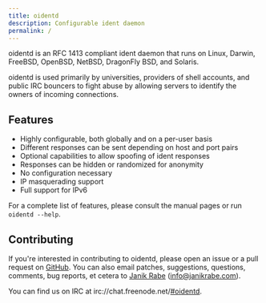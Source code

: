 ```yaml
---
title: oidentd
description: Configurable ident daemon
permalink: /
---
```


oidentd is an RFC 1413 compliant ident daemon that runs on Linux, Darwin,
FreeBSD, OpenBSD, NetBSD, DragonFly BSD, and Solaris.

oidentd is used primarily by universities, providers of shell accounts, and
public IRC bouncers to fight abuse by allowing servers to identify the owners
of incoming connections.

## Features

- Highly configurable, both globally and on a per-user basis
- Different responses can be sent depending on host and port pairs
- Optional capabilities to allow spoofing of ident responses
- Responses can be hidden or randomized for anonymity
- No configuration necessary
- IP masquerading support
- Full support for IPv6

For a complete list of features, please consult the manual pages
or run `oidentd --help`.

## Contributing

If you're interested in contributing to oidentd, please open an issue or a
pull request on [GitHub](https://github.com/janikrabe/oidentd). You can also
email patches, suggestions, questions, comments, bug reports, et cetera to
[Janik Rabe](https://janikrabe.com) (<info@janikrabe.com>).

You can find us on IRC at
irc://chat.freenode.net/[#oidentd](irc://chat.freenode.net/#oidentd).
